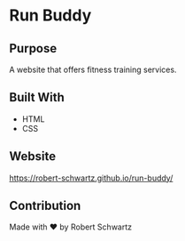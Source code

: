 # Run Buddy

## Purpose
A website that offers fitness training services.

## Built With
* HTML
* CSS

## Website
https://robert-schwartz.github.io/run-buddy/

## Contribution
Made with ❤️ by Robert Schwartz 